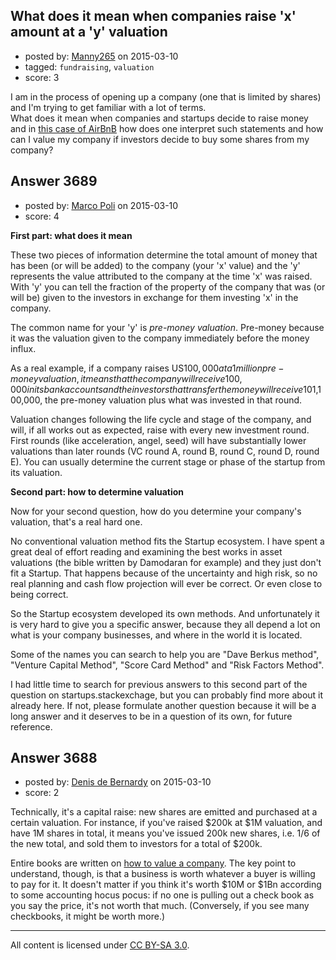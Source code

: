 ## What does it mean when companies raise 'x' amount at a 'y' valuation

- posted by: [Manny265](https://stackexchange.com/users/2554771/manny265) on 2015-03-10
- tagged: `fundraising`, `valuation`
- score: 3

I am in the process of opening up a company (one that is limited by shares) and I'm trying to get familiar with a lot of terms.<br>
What does it mean when companies and startups decide to raise money and in [this case of AirBnB][1] how does one interpret such statements and how can I value my company if investors decide to buy some shares from my company?


  [1]: http://techcrunch.com/2015/02/27/airbnb-2/


## Answer 3689

- posted by: [Marco Poli](https://stackexchange.com/users/3026136/marco-poli) on 2015-03-10
- score: 4

**First part: what does it mean**

These two pieces of information determine the total amount of money that has been (or will be added) to the company (your 'x' value) and the 'y' represents the value attributed to the company at the time 'x' was raised. With 'y' you can tell the fraction of the property of the company that was (or will be) given to the investors in exchange for them investing 'x' in the company.

The common name for your 'y' is *pre-money valuation*. Pre-money because it was the valuation given to the company immediately before the money influx.

As a real example, if a company raises US$100,000 at a 1 million pre-money valuation, it means that the company will receive 100,000 in its bank accounts and the investors that transfer the money will receive 10% (100,000/1,000,000) of the ownership of the company in exchange. So *post-money* or right after the investment, the company will be valued at US$1,100,000, the pre-money valuation plus what was invested in that round.

Valuation changes following the life cycle and stage of the company, and will, if all works out as expected, raise with every new investment round. First rounds (like acceleration, angel, seed) will have substantially lower valuations than later rounds (VC round A, round B, round C, round D, round E). You can usually determine the current stage or phase of the startup from its valuation.

**Second part: how to determine valuation**

Now for your second question, how do you determine your company's valuation, that's a real hard one.

No conventional valuation method fits the Startup ecosystem. I have spent a great deal of effort reading and examining the best works in asset valuations (the bible written by Damodaran for example) and they just don't fit a Startup. That happens because of the uncertainty and high risk, so no real planning and cash flow projection will ever be correct. Or even close to being correct.

So the Startup ecosystem developed its own methods. And unfortunately it is very hard to give you a specific answer, because they all depend a lot on what is your company businesses, and where in the world it is located.

Some of the names you can search to help you are "Dave Berkus method", "Venture Capital Method", "Score Card Method" and "Risk Factors Method".

I had little time to search for previous answers to this second part of the question on startups.stackexchage, but you can probably find more about it already here. If not, please formulate another question because it will be a long answer and it deserves to be in a question of its own, for future reference.


## Answer 3688

- posted by: [Denis de Bernardy](https://stackexchange.com/users/182468/denis-de-bernardy) on 2015-03-10
- score: 2

Technically, it's a capital raise: new shares are emitted and purchased at a certain valuation. For instance, if you've raised $200k at $1M valuation, and have 1M shares in total, it means you've issued 200k new shares, i.e. 1/6 of the new total, and sold them to investors for a total of $200k.

Entire books are written on [how to value a company](http://en.wikipedia.org/wiki/Business_valuation). The key point to understand, though, is that a business is worth whatever a buyer is willing to pay for it. It doesn't matter if you think it's worth $10M or $1Bn according to some accounting hocus pocus: if no one is pulling out a check book as you say the price, it's not worth that much. (Conversely, if you see many checkbooks, it might be worth more.)



---

All content is licensed under [CC BY-SA 3.0](https://creativecommons.org/licenses/by-sa/3.0/).

